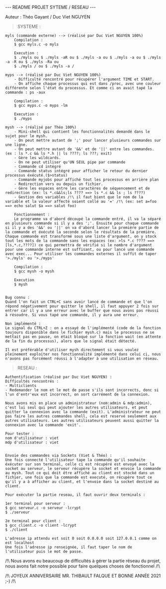 --- README PROJET SYTEME / RESEAU ---

Auteur : Théo Gayant / Duc Viet NGUYEN


> SYSTEME :

	myls (commande externe) --> (réalisé par Duc Viet NGUYEN 100%)
		Compilation : 
		$ gcc myls.c -o myls

		Execution :
		$ ./myls ou $ ./myls -aR ou $ ./myls -a ou $ ./myls -a ou $ ./myls -a -R ou $ ./myls -Ra ou 
		$ ./myls / ou $ ./myls -a /

	myps --> (réalisé par Duc Viet NGUYEN 100%)
		- Difficulté rencontré pour récupérer l'argument TIME et START.
		- On affiche chaque processus qui est dans /proc, avec une couleur différente selon l'état du processus. Et comme ci on avait tapé la commande : ps -aux
	
		Compilation : 
		$ gcc myps.c -o myps -lm
		
		Execution :
		$ ./myps
	
	mysh --> (réalisé par Théo 100%)
		- Mini-shell qui contient les fonctionnalités demandé dans le sujet pour le mysh.
		- On peut mettre autant de ';' pour lancer plusieurs commandes sur une ligne.
		- On peut mettre autant de '&&' et de '||' entre les commandes. (ex : ls *.c && ls *.h || ls ????; ls ???; exit)
		- Gère les wildcards.
		- On ne peut utiliser qu'UN SEUL pipe par commande
		- Commande cd intégré
		- Commande status intégré pour afficher le retour du dernier processus éxécuté.($>status)
		- Commande myjobs pour affiché tout les processus en arrière plan
		- Redirection vers ou depuis un fichier.
		- Gère les espaces entre les caractères de séquencement et de redirection (ex: ls *.c&&ls;ls ???? ==> ls *.c && ls ; ls ????)
		- Gestion des variables /!\ il faut bient que le nom de la variable et la valeur affecté soient collé au '=' /!\ (ex: set a=foo ==> echo salut $a ==> salut foo)
		
		Fonctionnement :
		Le programme va d'abord découpé la commande entré, il va la séparé en plusieurs commande si il y a des ';'. Ensuite pour chaque commande si il y a des '&&' ou '||' on va d'abord lancer la première partie de la commande et éxécuté la seconde selon le résultats de la première. Chaque commande est transformé sous une liste d'argument, on y stock tout les mots de la commande sans les espaces (ex: >ls *.c ???? ==> [ls,*.c,????]) ce qui permettra de vérifié si le nombre d'argument pour une commande interne est suffisant, ou pour lancé une commande avec exec... Pour utiliser les commandes externes il suffit de taper '>./myls' ou '>./myps' 
		
		Compilation : 
		$ gcc mysh -o mysh
		
		Execution
		$ mysh
	
	
	Bug connu :
	Quand l'on fait un CTRL+C sans avoir lancé de commande et que l'on répond négativement pour quitter le shell, il faut appuyer 2 fois sur entrer car il y a une erreur avec le buffer que nous avons pas réussi à résoudre. Si vous tapé une commande, il y aura une erreur.
	
	Non implémenté : 
	Le signal du CTRL+Z : on a essayé de l'implémenté (code de la fonction toujours disponible dans le fichier mysh.c) mais le processus ne se mettait pas en pause, on était bloqué sur la fonction wait (en attente de la fin du processus), alors que le signal était détecté.
	
	Il est préférable d'utiliser mysh directement si vous voulez pleinement exploiter nos fonctionnalité implémenté dans celui ci, nous n'avons pas forcément réussi à l'adapter à une utilisation en réseau.

> RESEAU :

	Authentification (réalisé par Duc Viet NGUYEN) :
	Difficultés rencontrés :
	- Multiclients
	- Redemander le nom et le mot de passe s'ils sont incorrects, donc si l'un d'entr'eux est incorrect, on sort carrément de la connexion.

	Nous avons mis en place un administrateur (nom:admin & mdp:admin), c'est lui seul qui peut ajouter les autres utilisateurs, et peut quitter la connexion avec la commande (exit). L'administrateur ne peut pas faire les autres commandes shell, cela est reservé seulement aux autres utilisateurs. Les autres utilisateurs peuvent aussi quitter la connexion avec la commande 'exit'.

	Pour tester : 
	nom d'utilisateur : viet
	mdp d'utilisateur : viet

		
	Envoie des commandes via Sockets (Viet & Théo) :
	Une fois connecté l'utilisateur tape la commande qu'il souhaite éxécuter sur son terminal, celle ci est récupéré est envoyé avec la socket au serveur, le serveur récupère la socket et envoie la commande au mysh. Tout ce qui doit être affiché au client est stocké dans un fichier, une fois que la commande est executé, on récupère tout ce qu'il y a à afficher au client, et l'envoie dans la socket destiné au client.

	Pour exécuter la partie reseau, il faut ouvrir deux terminals :

	1er terminal pour serveur :
	$ gcc serveur.c -o serveur -lcrypt
	$ ./serveur

	2e terminal pour client :
	$ gcc client.c -o client -lcrypt
	$ ./client

	L'adresse ip attendu est soit 0 soit 0.0.0.0 soit 127.0.0.1 comme on est localhost
	Une fois l'adresse ip renseignée, il faut taper le nom de l'utilisateur puis le mot de passe.
	
/!\ Nous avons eu beaucoup de difficultés à gérer la partie réseau du projet, nous avons fait notre possible pour faire quelques choses de fonctionnel /!\


/!\ JOYEUX ANNIVERSAIRE MR. THIBAULT FALQUE
ET BONNE ANNÉE 2021 ;-) /!\

